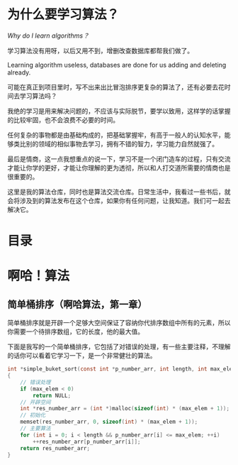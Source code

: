 # 为什么要学习算法？

*Why do I learn algorithms？*

学习算法没有用呀，以后又用不到，增删改查数据库都帮我们做了。

Learning algorithm useless, databases are done for us adding and deleting already.

可能在真正到项目里时，写不出来出比冒泡排序更复杂的算法了，还有必要去花时间去学习算法吗？

我绝的学习是用来解决问题的，不应该与实际脱节，要学以致用，这样学的话掌握的比较牢固，也不会浪费不必要的时间。

任何复杂的事物都是由基础构成的，把基础掌握牢，有高于一般人的认知水平，能够类比别的领域的相似事物去学习，拥有不错的智力，学习能力自然就强了。

最后是情商，这一点我想重点的说一下，学习不是一个闭门造车的过程，只有交流才能让你学的更好，才能让你理解的更为透彻，所以和人打交道所需要的情商也是很重要的。

这里是我的算法仓库，同时也是算法交流仓库。日常生活中，我看过一些书后，就会将涉及到的算法发布在这个仓库，如果你有任何问题，让我知道。我们可一起去解决它。


# **目录**

# 啊哈！算法

## 简单桶排序（啊哈算法，第一章）

简单桶排序就是开辟一个足够大空间保证了容纳你代排序数组中所有的元素，所以你需要一个待排序数组，它的长度，他的最大值。

下面是我写的一个简单桶排序，它包括了对错误的处理，有一些主要注释，不理解的话你可以看着它学习一下，是一个非常健壮的算法。

```c
int *simple_buket_sort(const int *p_number_arr, int length, int max_elem)
{
	// 错误处理
	if (max_elem < 0)
		return NULL;
	// 开辟空间
	int *res_number_arr = (int *)malloc(sizeof(int) * (max_elem + 1));
	// 初始化
	memset(res_number_arr, 0, sizeof(int) * (max_elem + 1));
	// 主要算法
	for (int i = 0; i < length && p_number_arr[i] <= max_elem; ++i)
		++res_number_arr[p_number_arr[i]];
	return res_number_arr;
}
```